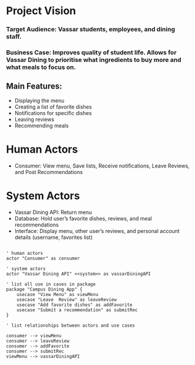 # Project Vision

### Target Audience: Vassar students, employees, and dining staff.

### Business Case: Improves quality of student life. Allows for Vassar Dining to prioritise what ingredients to buy more and what meals to focus on.

## Main Features:
- Displaying the menu
- Creating a list of favorite dishes
- Notifications for specific dishes
- Leaving reviews
- Recommending meals

# Human Actors
- Consumer: View menu, Save lists, Receive notifications, Leave Reviews, and Post Recommendations

# System Actors
- Vassar Dining API: Return menu
- Database: Hold user’s favorite dishes, reviews, and meal recommendations
- Interface: Display menu, other user’s reviews, and personal account details (username, favorites list)


```plantuml

' human actors
actor "Consumer" as consumer

' system actors 
actor "Vassar Dining API" <<system>> as vassarDiningAPI

' list all use in cases in package
package "Campus Dining App" {
    usecase "View Menu" as viewMenu
    usecase "Leave  Review" as leaveReview
    usecase "Add favorite dishes" as addFavorite
    usecase "Submit a recommendation" as submitRec
}

' list relationships between actors and use cases

consumer --> viewMenu
consumer --> leaveReview
consumer --> addFavorite
consumer --> submitRec
viewMenu --> vassarDiningAPI
```